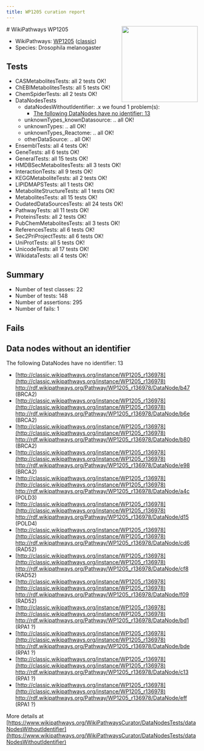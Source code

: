 ```yaml
---
title: WP1205 curation report
---
```


<img style="float: right; width: 200px" src="https://upload.wikimedia.org/wikipedia/commons/thumb/8/83/Wplogo_with_text_500.png/640px-Wplogo_with_text_500.png" />
# WikiPathways WP1205

* WikiPathways: [WP1205](https://wikipathways.org/pathways/WP1205) ([classic](https://classic.wikipathways.org/instance/WP1205))
* Species: Drosophila melanogaster
## Tests
* CASMetabolitesTests: all 2 tests OK!
* ChEBIMetabolitesTests: all 5 tests OK!
* ChemSpiderTests: all 2 tests OK!
* DataNodesTests
    * dataNodesWithoutIdentifier: .x we found 1 problem(s):
        * [The following DataNodes have no identifier: 13](#8792c493)
    * unknownTypes_knownDatasource: .. all OK!
    * unknownTypes: .. all OK!
    * unknownTypes_Reactome: .. all OK!
    * otherDataSource: .. all OK!
* EnsemblTests: all 4 tests OK!
* GeneTests: all 6 tests OK!
* GeneralTests: all 15 tests OK!
* HMDBSecMetabolitesTests: all 3 tests OK!
* InteractionTests: all 9 tests OK!
* KEGGMetaboliteTests: all 2 tests OK!
* LIPIDMAPSTests: all 1 tests OK!
* MetaboliteStructureTests: all 1 tests OK!
* MetabolitesTests: all 15 tests OK!
* OudatedDataSourcesTests: all 24 tests OK!
* PathwayTests: all 11 tests OK!
* ProteinsTests: all 2 tests OK!
* PubChemMetabolitesTests: all 3 tests OK!
* ReferencesTests: all 6 tests OK!
* Sec2PriProjectTests: all 6 tests OK!
* UniProtTests: all 5 tests OK!
* UnicodeTests: all 17 tests OK!
* WikidataTests: all 4 tests OK!


## Summary

* Number of test classes: 22
* Number of tests: 148
* Number of assertions: 295
* Number of fails: 1

## Fails

<a name="8792c493" />

## Data nodes without an identifier

The following DataNodes have no identifier: 13

* [http://classic.wikipathways.org/instance/WP1205_r136978](http://classic.wikipathways.org/instance/WP1205_r136978) http://rdf.wikipathways.org/Pathway/WP1205_r136978/DataNode/b47 (BRCA2)
* [http://classic.wikipathways.org/instance/WP1205_r136978](http://classic.wikipathways.org/instance/WP1205_r136978) http://rdf.wikipathways.org/Pathway/WP1205_r136978/DataNode/b6e (BRCA2)
* [http://classic.wikipathways.org/instance/WP1205_r136978](http://classic.wikipathways.org/instance/WP1205_r136978) http://rdf.wikipathways.org/Pathway/WP1205_r136978/DataNode/b80 (BRCA2)
* [http://classic.wikipathways.org/instance/WP1205_r136978](http://classic.wikipathways.org/instance/WP1205_r136978) http://rdf.wikipathways.org/Pathway/WP1205_r136978/DataNode/e98 (BRCA2)
* [http://classic.wikipathways.org/instance/WP1205_r136978](http://classic.wikipathways.org/instance/WP1205_r136978) http://rdf.wikipathways.org/Pathway/WP1205_r136978/DataNode/a4c (POLD3)
* [http://classic.wikipathways.org/instance/WP1205_r136978](http://classic.wikipathways.org/instance/WP1205_r136978) http://rdf.wikipathways.org/Pathway/WP1205_r136978/DataNode/d15 (POLD4)
* [http://classic.wikipathways.org/instance/WP1205_r136978](http://classic.wikipathways.org/instance/WP1205_r136978) http://rdf.wikipathways.org/Pathway/WP1205_r136978/DataNode/cd6 (RAD52)
* [http://classic.wikipathways.org/instance/WP1205_r136978](http://classic.wikipathways.org/instance/WP1205_r136978) http://rdf.wikipathways.org/Pathway/WP1205_r136978/DataNode/cf8 (RAD52)
* [http://classic.wikipathways.org/instance/WP1205_r136978](http://classic.wikipathways.org/instance/WP1205_r136978) http://rdf.wikipathways.org/Pathway/WP1205_r136978/DataNode/f09 (RAD52)
* [http://classic.wikipathways.org/instance/WP1205_r136978](http://classic.wikipathways.org/instance/WP1205_r136978) http://rdf.wikipathways.org/Pathway/WP1205_r136978/DataNode/bd1 (RPA1 ?)
* [http://classic.wikipathways.org/instance/WP1205_r136978](http://classic.wikipathways.org/instance/WP1205_r136978) http://rdf.wikipathways.org/Pathway/WP1205_r136978/DataNode/bde (RPA1 ?)
* [http://classic.wikipathways.org/instance/WP1205_r136978](http://classic.wikipathways.org/instance/WP1205_r136978) http://rdf.wikipathways.org/Pathway/WP1205_r136978/DataNode/c13 (RPA1 ?)
* [http://classic.wikipathways.org/instance/WP1205_r136978](http://classic.wikipathways.org/instance/WP1205_r136978) http://rdf.wikipathways.org/Pathway/WP1205_r136978/DataNode/eff (RPA1 ?)


More details at [https://www.wikipathways.org/WikiPathwaysCurator/DataNodesTests/dataNodesWithoutIdentifier](https://www.wikipathways.org/WikiPathwaysCurator/DataNodesTests/dataNodesWithoutIdentifier)

